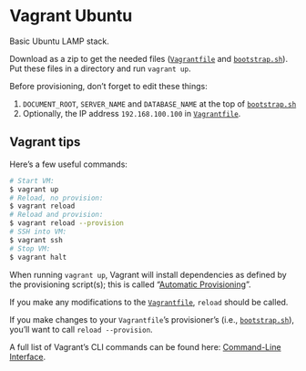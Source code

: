 # Vagrant Ubuntu

Basic Ubuntu LAMP stack.

Download as a zip to get the needed files ([`Vagrantfile`](Vagrantfile) and [`bootstrap.sh`](bootstrap.sh)). Put these files in a directory and run `vagrant up`.

Before provisioning, don’t forget to edit these things:

1. `DOCUMENT_ROOT`, `SERVER_NAME` and `DATABASE_NAME` at the top of [`bootstrap.sh`](bootstrap.sh)
1. Optionally, the IP address `192.168.100.100` in [`Vagrantfile`](Vagrantfile).

## Vagrant tips

Here’s a few useful commands:

```bash
# Start VM:
$ vagrant up
# Reload, no provision:
$ vagrant reload
# Reload and provision:
$ vagrant reload --provision
# SSH into VM:
$ vagrant ssh
# Stop VM:
$ vagrant halt
```

When running `vagrant up`, Vagrant will install dependencies as defined by the provisioning script(s); this is called “[Automatic Provisioning](https://www.vagrantup.com/intro/getting-started/provisioning.html)”.

If you make any modifications to the [`Vagrantfile`](Vagrantfile), `reload` should be called.

If you make changes to your `Vagrantfile`’s provisioner’s (i.e., [`bootstrap.sh`](bootstrap.sh)), you’ll want to call `reload --provision`.

A full list of Vagrant’s CLI commands can be found here: [Command-Line Interface](https://www.vagrantup.com/docs/cli/).
